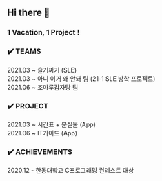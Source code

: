 ## Hi there 👋  

### 1 Vacation, 1 Project !    

### ✔️ TEAMS 
2021.03 ~ 슬기짜기 (SLE)  
2021.03 ~ 아니 이거 왜 안돼 팀 (21-1 SLE 방학 프로젝트)  
2021.06 ~ 조마루감자탕 팀

### ✔️ PROJECT  
2021.03 ~ 시간표 + 분실물 (App)  
2021.06 ~ IT가이드 (App)

### ✔️ ACHIEVEMENTS    
2020.12 - 한동대학교 C프로그래밍 컨테스트 대상

